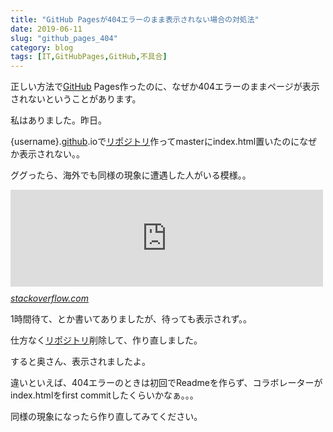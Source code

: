 ```yaml
---
title: "GitHub Pagesが404エラーのまま表示されない場合の対処法"
date: 2019-06-11
slug: "github_pages_404"
category: blog
tags: [IT,GitHubPages,GitHub,不具合]
---
```

<p>正しい方法で<a class="keyword" href="http://d.hatena.ne.jp/keyword/GitHub">GitHub</a> Pages作ったのに、なぜか404エラーのままページが表示されないということがあります。</p>

<p>私はありました。昨日。</p>

<p>{username}.<a class="keyword" href="http://d.hatena.ne.jp/keyword/github">github</a>.ioで<a class="keyword" href="http://d.hatena.ne.jp/keyword/%A5%EA%A5%DD%A5%B8%A5%C8%A5%EA">リポジトリ</a>作ってmasterにindex.html置いたのになぜか表示されない。。</p>

<p>ググったら、海外でも同様の現象に遭遇した人がいる模様。。</p>

<p><iframe src="https://hatenablog-parts.com/embed?url=https%3A%2F%2Fstackoverflow.com%2Fquestions%2F11577147%2Fhow-to-fix-http-404-on-github-pages" title="How to fix HTTP 404 on Github Pages?" class="embed-card embed-webcard" scrolling="no" frameborder="0" style="display: block; width: 100%; height: 155px; max-width: 500px; margin: 10px 0px;"></iframe><cite class="hatena-citation"><a href="https://stackoverflow.com/questions/11577147/how-to-fix-http-404-on-github-pages">stackoverflow.com</a></cite></p>

<p>1時間待て、とか書いてありましたが、待っても表示されず。。</p>

<p>仕方なく<a class="keyword" href="http://d.hatena.ne.jp/keyword/%A5%EA%A5%DD%A5%B8%A5%C8%A5%EA">リポジトリ</a>削除して、作り直しました。</p>

<p>すると奥さん、表示されましたよ。</p>

<p>違いといえば、404エラーのときは初回でReadmeを作らず、コラボレーターがindex.htmlをfirst commitしたくらいかなぁ。。。</p>

<p>同様の現象になったら作り直してみてください。</p>

